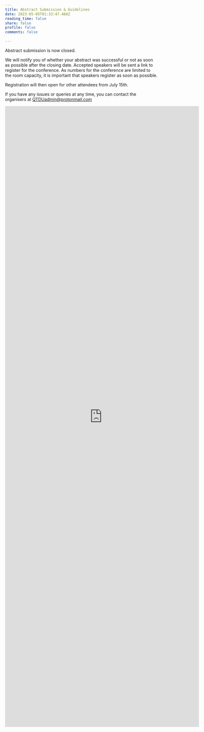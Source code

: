 ```yaml
---
title: Abstract Submission & Guidelines
date: 2023-05-05T01:33:47.466Z
reading_time: false
share: false
profile: false
comments: false
 
---
```

Abstract submission is now closed. <!-- If you submitted an abstract but have not yet received an email from us, please check your spam folder, or ensure you can receive emails from our admin address: QTDUadmin@protonmail.com -->

We will notify you of whether your abstract was successful or not as soon as possible after the closing date. 
Accepted speakers will be sent a link to register for the conference. As numbers for the conference are limited to the room capacity, it is important that speakers register as soon as possible. 

Registration will then open for other attendees from July 15th. 

If you have any issues or queries at any time, you can contact the organisers at QTDUadmin@protonmail.com

<iframe src="https://docs.google.com/forms/d/e/1FAIpQLScVexgMt45hQSWOwNd66CLhKjGTvaK65zcCP_W0V3NR6YVAxw/viewform?embedded=true" width="640" height="2045" frameborder="0" marginheight="0" marginwidth="0">Loading…</iframe>

<!-- {{< cta cta_text="Submit Abstract" cta_link="https://qtdownunder2024.com/QTDU2023programme.pdf" cta_new_tab="true" >}} -->



